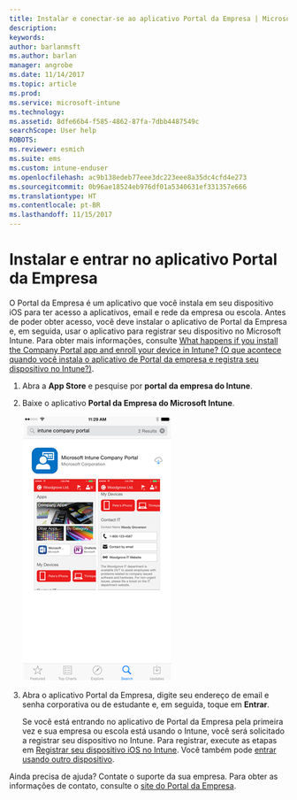 ```yaml
---
title: Instalar e conectar-se ao aplicativo Portal da Empresa | Microsoft Docs
description: 
keywords: 
author: barlanmsft
ms.author: barlan
manager: angrobe
ms.date: 11/14/2017
ms.topic: article
ms.prod: 
ms.service: microsoft-intune
ms.technology: 
ms.assetid: 8dfe66b4-f585-4862-87fa-7dbb4487549c
searchScope: User help
ROBOTS: 
ms.reviewer: esmich
ms.suite: ems
ms.custom: intune-enduser
ms.openlocfilehash: ac9b138edeb77eee3dc223eee8a35dc4cfd4e273
ms.sourcegitcommit: 0b96ae18524eb976df01a5340631ef331357e666
ms.translationtype: HT
ms.contentlocale: pt-BR
ms.lasthandoff: 11/15/2017
---
```

# <a name="install-and-sign-in-to-the-company-portal-app"></a>Instalar e entrar no aplicativo Portal da Empresa

O Portal da Empresa é um aplicativo que você instala em seu dispositivo iOS para ter acesso a aplicativos, email e rede da empresa ou escola.  Antes de poder obter acesso, você deve instalar o aplicativo de Portal da Empresa e, em seguida, usar o aplicativo para registrar seu dispositivo no Microsoft Intune. Para obter mais informações, consulte [What happens if you install the Company Portal app and enroll your device in Intune? (O que acontece quando você instala o aplicativo de Portal da empresa e registra seu dispositivo no Intune?)](what-happens-if-you-install-the-company-portal-app-and-enroll-your-device-in-intune-ios.md).

1.  Abra a **App Store** e pesquise por **portal da empresa do Intune**.

2.  Baixe o aplicativo **Portal da Empresa do Microsoft Intune**.

    ![Baixe o aplicativo Portal da Empresa do Intune](./media/ios-cpinstall-1-cpinstore.png)

3.  Abra o aplicativo Portal da Empresa, digite seu endereço de email e senha corporativa ou de estudante e, em seguida, toque em **Entrar**.

    Se você está entrando no aplicativo de Portal da Empresa pela primeira vez e sua empresa ou escola está usando o Intune, você será solicitado a registrar seu dispositivo no Intune. Para registrar, execute as etapas em [Registrar seu dispositivo iOS no Intune](enroll-your-device-in-intune-ios.md). Você também pode [entrar usando outro dispositivo](https://docs.microsoft.com/intune-user-help/sign-in-to-the-company-portal#signing-in-from-another-device).

Ainda precisa de ajuda? Contate o suporte da sua empresa. Para obter as informações de contato, consulte o [site do Portal da Empresa](https://portal.manage.microsoft.com).
